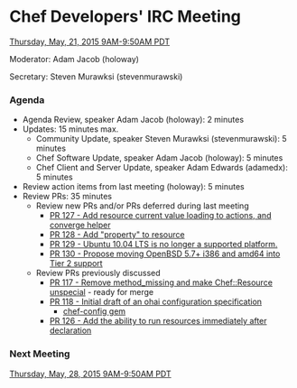 # Chef Developers' IRC Meeting

[Thursday, May, 21, 2015 9AM-9:50AM PDT](http://www.timeanddate.com/worldclock/fixedtime.html?msg=%23chef-hacking+developers%27+meeting&iso=20150521T12&p1=419&am=50)

Moderator:  Adam Jacob (holoway)

Secretary:  Steven Murawksi (stevenmurawski)

### Agenda
* Agenda Review, speaker Adam Jacob (holoway): 2 minutes
* Updates: 15 minutes max.
  * Community Update, speaker Steven Murawksi (stevenmurawski): 5 minutes
  * Chef Software Update, speaker Adam Jacob (holoway): 5 minutes
  * Chef Client and Server Update, speaker Adam Edwards (adamedx): 5 minutes
* Review action items from last meeting (holoway): 5 minutes
* Review PRs:  35 minutes
  * Review new PRs and/or PRs deferred during last meeting
    * [PR 127 - Add resource current value loading to actions, and converge helper](https://github.com/chef/chef-rfc/pull/127)
    * [PR 128 - Add "property" to resource](https://github.com/chef/chef-rfc/pull/128)
    * [PR 129 - Ubuntu 10.04 LTS is no longer a supported platform.](https://github.com/chef/chef-rfc/pull/129)
    * [PR 130 - Propose moving OpenBSD 5.7+ i386 and amd64 into Tier 2 support](https://github.com/chef/chef-rfc/pull/130)
  * Review PRs previously discussed
    * [PR 117 - Remove method_missing and make Chef::Resource unspecial](https://github.com/chef/chef-rfc/pull/117) - ready for merge
    * [PR 118 - Initial draft of an ohai configuration specification](https://github.com/chef/chef-rfc/pull/118)
      * [chef-config gem](https://github.com/chef/chef/pull/3270)
    * [PR 126 - Add the ability to run resources immediately after declaration](https://github.com/chef/chef-rfc/pull/126)

### Next Meeting

[Thursday, May, 28, 2015 9AM-9:50AM PDT](http://www.timeanddate.com/worldclock/fixedtime.html?msg=%23chef-hacking+developers%27+meeting&iso=20150528T12&p1=419&am=50)